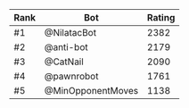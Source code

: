 Rank|Bot|Rating
---|---|---
#1|@NilatacBot|2382
#2|@anti-bot|2179
#3|@CatNail|2090
#4|@pawnrobot|1761
#5|@MinOpponentMoves|1138
